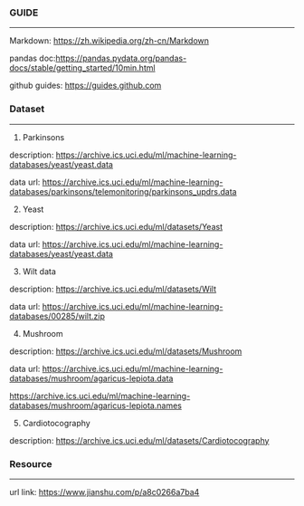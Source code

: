 ### GUIDE
---

Markdown: https://zh.wikipedia.org/zh-cn/Markdown

pandas doc:https://pandas.pydata.org/pandas-docs/stable/getting_started/10min.html

github guides: https://guides.github.com


### Dataset

---

1. Parkinsons

description: https://archive.ics.uci.edu/ml/machine-learning-databases/yeast/yeast.data

data url: https://archive.ics.uci.edu/ml/machine-learning-databases/parkinsons/telemonitoring/parkinsons_updrs.data

2. Yeast

description: https://archive.ics.uci.edu/ml/datasets/Yeast

data url: https://archive.ics.uci.edu/ml/machine-learning-databases/yeast/yeast.data

3. Wilt data

description: https://archive.ics.uci.edu/ml/datasets/Wilt

data url: https://archive.ics.uci.edu/ml/machine-learning-databases/00285/wilt.zip

4. Mushroom

description: https://archive.ics.uci.edu/ml/datasets/Mushroom

data url: https://archive.ics.uci.edu/ml/machine-learning-databases/mushroom/agaricus-lepiota.data

https://archive.ics.uci.edu/ml/machine-learning-databases/mushroom/agaricus-lepiota.names

5. Cardiotocography

description: https://archive.ics.uci.edu/ml/datasets/Cardiotocography
### Resource

---

url link: https://www.jianshu.com/p/a8c0266a7ba4
